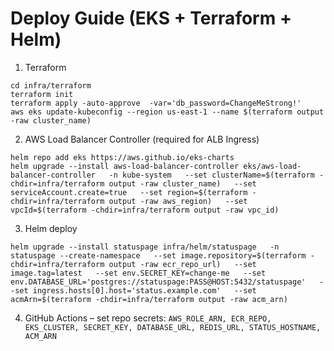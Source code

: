# Deploy Guide (EKS + Terraform + Helm)

1) Terraform
```
cd infra/terraform
terraform init
terraform apply -auto-approve  -var='db_password=ChangeMeStrong!'
aws eks update-kubeconfig --region us-east-1 --name $(terraform output -raw cluster_name)
```

2) AWS Load Balancer Controller (required for ALB Ingress)
```
helm repo add eks https://aws.github.io/eks-charts
helm upgrade --install aws-load-balancer-controller eks/aws-load-balancer-controller   -n kube-system   --set clusterName=$(terraform -chdir=infra/terraform output -raw cluster_name)   --set serviceAccount.create=true   --set region=$(terraform -chdir=infra/terraform output -raw aws_region)   --set vpcId=$(terraform -chdir=infra/terraform output -raw vpc_id)
```

3) Helm deploy
```
helm upgrade --install statuspage infra/helm/statuspage   -n statuspage --create-namespace   --set image.repository=$(terraform -chdir=infra/terraform output -raw ecr_repo_url)   --set image.tag=latest   --set env.SECRET_KEY=change-me   --set env.DATABASE_URL='postgres://statuspage:PASS@HOST:5432/statuspage'   --set ingress.hosts[0].host='status.example.com'   --set acmArn=$(terraform -chdir=infra/terraform output -raw acm_arn)
```

4) GitHub Actions – set repo secrets:
`AWS_ROLE_ARN, ECR_REPO, EKS_CLUSTER, SECRET_KEY, DATABASE_URL, REDIS_URL, STATUS_HOSTNAME, ACM_ARN`
